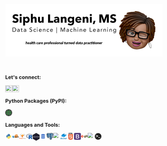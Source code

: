 ![GitHub Banner][banner]

<br />

### Let's connect:

<!-- GitHub -->
[<img align="left" alt="" width="22" src="https://cdn.jsdelivr.net/npm/simple-icons@v3/icons/github.svg"  />][github]

<!-- LinkedIn -->
[<img align="left" alt="" width="22" src="https://cdn.jsdelivr.net/npm/simple-icons@v3/icons/linkedin.svg" />][linkedin]

<!-- Medium -->
[<img align="left" alt="" align="left" alt="" height="22" width="22" src="https://cdn.jsdelivr.net/npm/simple-icons@v3/icons/medium.svg" />][medium]

<!-- Twitter -->
[<img align="left" alt="" height="22" width="22" src="https://cdn.jsdelivr.net/npm/simple-icons@v3/icons/twitter.svg" />][twitter]

<br />

### Python Packages (PyPI):

<!-- tortus -->
[<img align="left" alt="tortus" height="22" width="22" src="Images/tortus_shell_logo.png" />][tortus]

<br />

### Languages and Tools:

<!-- python -->
<img align="left" width="22" src="https://raw.githubusercontent.com/github/explore/80688e429a7d4ef2fca1e82350fe8e3517d3494d/topics/python/python.png"/>

<!-- Scikit-Learn -->
<img align="left" width="22" src="https://raw.githubusercontent.com/github/explore/80688e429a7d4ef2fca1e82350fe8e3517d3494d/topics/scikit-learn/scikit-learn.png"/>

<!-- TensorFlow -->
<img align="left" width="22" src="https://raw.githubusercontent.com/github/explore/80688e429a7d4ef2fca1e82350fe8e3517d3494d/topics/tensorflow/tensorflow.png"/>

<!-- R -->
<img align="left" width="22" src="https://raw.githubusercontent.com/github/explore/80688e429a7d4ef2fca1e82350fe8e3517d3494d/topics/r/r.png"/>

<!-- Tidyverse -->
<img align="left" width="22" src="https://github.com/tidyverse/tidyverse/raw/master/man/figures/logo.png"/>

<!-- SQL -->
<img align="left" width="22" src="https://raw.githubusercontent.com/github/explore/80688e429a7d4ef2fca1e82350fe8e3517d3494d/topics/sql/sql.png"/>

<!-- PostgreSQL -->
<img align="left" width="22" src="https://raw.githubusercontent.com/github/explore/80688e429a7d4ef2fca1e82350fe8e3517d3494d/topics/postgresql/postgresql.png"/>

<!-- Heroku -->
<img align="left" width="22" src="https://avatars3.githubusercontent.com/u/23211?s=200&v=4"/>

<!-- Docker -->
<img align="left" width="22" src="https://raw.githubusercontent.com/github/explore/80688e429a7d4ef2fca1e82350fe8e3517d3494d/topics/docker/docker.png"/>

<!-- HTML -->
<img align="left" width="22" src="https://raw.githubusercontent.com/github/explore/80688e429a7d4ef2fca1e82350fe8e3517d3494d/topics/html/html.png"/>

<!-- Bootstrap -->
<img align="left" width="22" src="https://raw.githubusercontent.com/github/explore/80688e429a7d4ef2fca1e82350fe8e3517d3494d/topics/bootstrap/bootstrap.png"/>

<!-- git -->
<img align="left" width="22" src="https://raw.githubusercontent.com/github/explore/80688e429a7d4ef2fca1e82350fe8e3517d3494d/topics/git/git.png"/>

<!-- GitHub -->
<img align="left" width="22" src="https://avatars1.githubusercontent.com/u/9919?s=200&v=4"/>

<!-- Terminal -->
<img align="left" width="22" src="https://raw.githubusercontent.com/github/explore/d92924b1d925bb134e308bd29c9de6c302ed3beb/topics/terminal/terminal.png"/>


[banner]: https://raw.githubusercontent.com/SiphuLangeni/SiphuLangeni/master/Images/GHBanner.png
[github]: https://github.com/SiphuLangeni
[linkedin]: https://linkedin.com/in/SiphuLangeni
[medium]: https://towardsdatascience.com/@SiphuLangeni
[twitter]: https://twitter.com/SiphuLangeni
[tortus]: https://pypi.org/project/tortus
